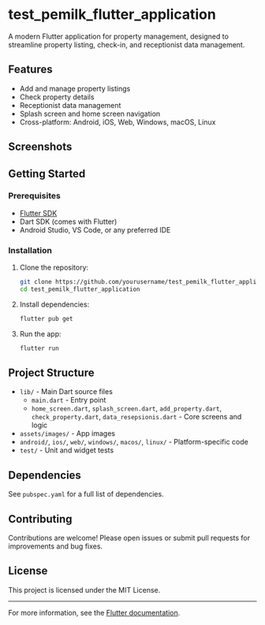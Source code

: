 # test_pemilk_flutter_application

A modern Flutter application for property management, designed to streamline property listing, check-in, and receptionist data management.

## Features
- Add and manage property listings
- Check property details
- Receptionist data management
- Splash screen and home screen navigation
- Cross-platform: Android, iOS, Web, Windows, macOS, Linux

## Screenshots
<!-- Add screenshots of your app here -->

## Getting Started

### Prerequisites
- [Flutter SDK](https://flutter.dev/docs/get-started/install)
- Dart SDK (comes with Flutter)
- Android Studio, VS Code, or any preferred IDE

### Installation
1. Clone the repository:
   ```sh
   git clone https://github.com/yourusername/test_pemilk_flutter_application.git
   cd test_pemilk_flutter_application
   ```
2. Install dependencies:
   ```sh
   flutter pub get
   ```
3. Run the app:
   ```sh
   flutter run
   ```

## Project Structure
- `lib/` - Main Dart source files
  - `main.dart` - Entry point
  - `home_screen.dart`, `splash_screen.dart`, `add_property.dart`, `check_property.dart`, `data_resepsionis.dart` - Core screens and logic
- `assets/images/` - App images
- `android/`, `ios/`, `web/`, `windows/`, `macos/`, `linux/` - Platform-specific code
- `test/` - Unit and widget tests

## Dependencies
See `pubspec.yaml` for a full list of dependencies.

## Contributing
Contributions are welcome! Please open issues or submit pull requests for improvements and bug fixes.

## License
This project is licensed under the MIT License.

---

For more information, see the [Flutter documentation](https://docs.flutter.dev/).
